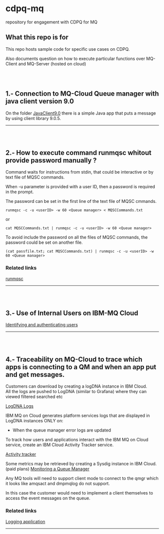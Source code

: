 # cdpq-mq
repository for engagement with CDPQ for MQ

## What this repo is for

This repo hosts sample code for specific use cases on CDPQ.

Also documents question on how to execute particular functions over MQ-Client and MQ-Server (hosted on cloud)

<br><br>

## 1.- Connection to MQ-Cloud Queue manager with java client version 9.0

On the folder [JavaClient9.0](https://github.ibm.com/tech-garage-canada/cdpq-mq/tree/main/JavaClient9.0) there is a simple Java app that puts a message by using client library 9.0.5.

---------------------------------------------------------------
<br><br>


## 2.- How to execute command runmqsc whitout provide password manually ?

Command waits for instructions from stdin, that could be interactive or by text file of MQSC commands.

When -u parameter is provided with a user ID, then a password is required in the prompt.

The password can be set in the first line of the text file of MQSC cmmands.

````
runmqsc -c -u <userID> -w 60 <Queue manager> < MQSCCommands.txt
````

or

````
cat MQSCCommands.txt | runmqsc -c -u <userID> -w 60 <Queue manager>
````

To avoid include the password on all the files of MQSC commands, the password could be set on another file.

````
(cat passfile.txt; cat MQSCCommands.txt) | runmqsc -c -u <userID> -w 60 <Queue manager>
````

### Related links
[runmqsc](https://www.ibm.com/docs/en/ibm-mq/9.3?topic=reference-runmqsc-run-mqsc-commands)

---------------------------------------------------------------
<br><br>


## 3.- Use of Internal Users on IBM-MQ Cloud 

[Identifying and authenticating users](https://www.ibm.com/docs/en/ibm-mq/9.3?topic=securing-identifying-authenticating-users)

---------------------------------------------------------------
<br><br>



## 4.- Traceability on MQ-Cloud to trace which apps is connecting to a QM and when an app put and get messages.

Customers can download by creating a logDNA instance in IBM Cloud.  
All the logs are pushed to LogDNA (similar to Grafana) where they can viewed filtered searched etc

[LogDNA Logs](https://cloud.ibm.com/docs/mqcloud?topic=mqcloud-logdna_logs)

IBM MQ on Cloud generates platform services logs that are displayed in LogDNA instances ONLY on:

- When the queue manager error logs are updated

To track how users and applications interact with the IBM MQ on Cloud service, create an IBM Cloud Activity Tracker service.

[Activity tracker](https://cloud.ibm.com/docs/mqcloud?topic=mqcloud-at_events)

Some metrics may be retrieved by creating a Sysdig instance in IBM Cloud. (paid plans)
[Monitoring a Queue Manager](https://cloud.ibm.com/docs/mqcloud?topic=mqcloud-monitor_sysdig)

Any MQ tools will need to support client mode to connect to the qmgr which it looks like amqsact and dmpmqlog do not support. 

In this case the customer would need to implement a client themselves to access the event messages on the queue.

### Related links
[Logging application](https://cloud.ibm.com/docs/log-analysis?topic=log-analysis-app_logging)

---------------------------------------------------------------











